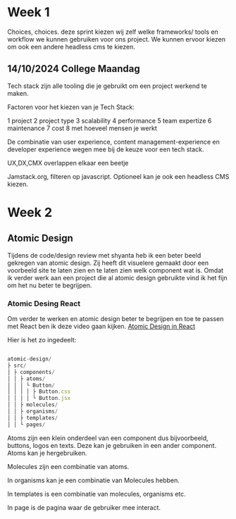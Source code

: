 # Week 1

Choices, choices. deze sprint kiezen wij zelf welke frameworks/ tools en workflow we kunnen gebruiken voor ons project. We kunnen ervoor kiezen om ook een andere headless cms te kiezen.

## 14/10/2024 College Maandag

Tech stack zijn alle tooling die je gebruikt om een project werkend te maken. 

Factoren voor het kiezen van je Tech Stack:

1 project
2 project type 
3 scalability
4 performance
5 team expertize
6 maintenance
7 cost
8 met hoeveel mensen je werkt

De combinatie van user experience, content management-experience en 
developer experience wegen mee bij de keuze voor een tech stack.

UX,DX,CMX overlappen elkaar een beetje

Jamstack.org, filteren op javascript. Optioneel kan je ook een headless CMS kiezen. 

# Week 2

## Atomic Design

Tijdens de code/design review met shyanta heb ik een beter beeld gekregen van atomic design. Zij heeft dit visuelere gemaakt door een voorbeeld site te laten zien en te laten zien welk component wat is. Omdat ik verder werk aan een project die al atomic design gebruikte vind ik het fijn om het nu beter te begrijpen.

### Atomic Desing React

Om verder te werken en atomic design beter te begrijpen en toe te passen met React ben ik deze video gaan kijken. [Atomic Design in React](https://www.youtube.com/watch?v=zaaknDxK-Fg)

Hier is het zo ingedeelt:

```ts

atomic-design/
├ src/
│ ├ components/
│ │ ├ atoms/
│ │ │ └ Button/
│ │ │ │ ├ Button.css
│ │ │ │ └ Button.jsx
│ │ ├ molecules/
│ │ ├ organisms/
│ │ ├ templates/
│ │ └ pages/
```
Atoms zijn een klein onderdeel van een component dus bijvoorbeeld, buttons, logos en texts. Deze kan je gebruiken in een ander component. Atoms kan je hergebruiken.

Molecules zijn een combinatie van atoms. 

In organisms kan je een combinatie van Molecules hebben.

In templates is een combinatie van molecules, organisms etc.

In page is de pagina waar de gebruiker mee interact.